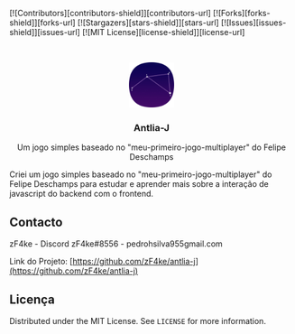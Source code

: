 [![Contributors][contributors-shield]][contributors-url]
[![Forks][forks-shield]][forks-url]
[![Stargazers][stars-shield]][stars-url]
[![Issues][issues-shield]][issues-url]
[![MIT License][license-shield]][license-url]

<br />
<p align="center">
  <a href="https://github.com/zF4ke/antlia-j">
    <img src="public/antlia.png" alt="Logo" width="80" height="80">
  </a>

  <h3 align="center">Antlia-J</h3>

<p align="center">
   Um jogo simples baseado no "meu-primeiro-jogo-multiplayer" do Felipe Deschamps
    <br />

Criei um jogo simples baseado no "meu-primeiro-jogo-multiplayer" do Felipe Deschamps para estudar 
e aprender mais sobre a interação de javascript do backend com o frontend.

## Contacto

zF4ke - Discord zF4ke#8556 - pedrohsilva955gmail.com

Link do Projeto: [https://github.com/zF4ke/antlia-j](https://github.com/zF4ke/antlia-j)

## Licença

Distributed under the MIT License. See `LICENSE` for more information.
